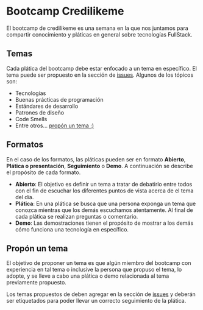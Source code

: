 # Bootcamp Credilikeme

El bootcamp de credilikeme es una semana en la que nos juntamos para compartir conocimiento y pláticas 
en general sobre tecnologías FullStack.

## Temas

Cada plática del bootcamp debe estar enfocado a un tema en específico. El tema puede ser propuesto en la sección de [issues](https://github.com/JavierParral/Bootcamp/issues). Algunos de los tópicos son:

 - Tecnologías
 - Buenas prácticas de programación
 - Estándares de desarrollo
 - Patrones de diseño
 - Code Smells
 - Entre otros... [propón un tema :)](https://github.com/JavierParral/Bootcamp/issues)

## Formatos

En el caso de los formatos, las pláticas pueden ser en formato **Abierto**, **Plática o presentación**, **Seguimiento** o **Demo**. A continuación se describe el propósito de cada formato.

 - **Abierto**: El objetivo es definir un tema a tratar de debatirlo entre todos con el fin de escuchar los diferentes puntos de vista acerca de el tema del día.
 - **Plática**: En una plática se busca que una persona exponga un tema que conozca mientras que los demás escuchamos atentamente. Al final de cada plática se realizan preguntas o comentario.
 - **Demo**: Las demostraciones tienen el propósito de mostrar a los demás cómo funciona una tecnología en específico.
 
## Propón un tema

El objetivo de proponer un tema es que algún miembro del bootcamp con experiencia en tal tema o inclusive la persona que propuso el tema, lo adopte, y se lleve a cabo una plática o demo relacionada al tema previamente propuesto.

Los temas propuestos de deben agregar en la sección de [issues](https://github.com/JavierParral/Bootcamp/issues) y deberán ser etiquetados para poder llevar un correcto seguimiento de la plática.
